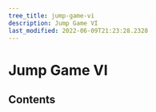 ```yaml
---
tree_title: jump-game-vi
description: Jump Game VI
last_modified: 2022-06-09T21:23:28.2328
---
```


# Jump Game VI

## Contents

